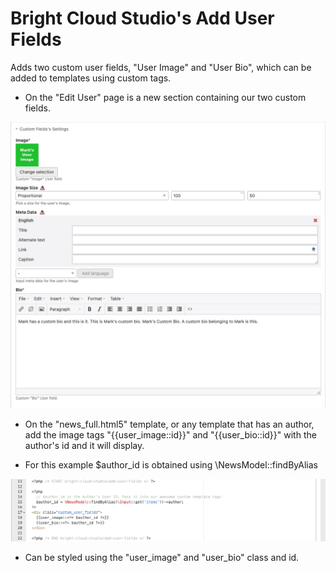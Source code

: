 # Bright Cloud Studio's Add User Fields
Adds two custom user fields, "User Image" and "User Bio", which can be added to templates using custom tags.


- On the "Edit User" page is a new section containing our two custom fields.

![Example Image 1](https://raw.githubusercontent.com/bright-cloud-studio/add-user-fields/main/images/ss_1.png)



- On the "news_full.html5" template, or any template that has an author, add the image tags "{{user_image::id}}" and "{{user_bio::id}}" with the author's id and it will display.
* For this example $author_id is obtained using \NewsModel::findByAlias

![Example Image 2](https://raw.githubusercontent.com/bright-cloud-studio/add-user-fields/main/images/ss_2.png)


- Can be styled using the "user_image" and "user_bio" class and id.

